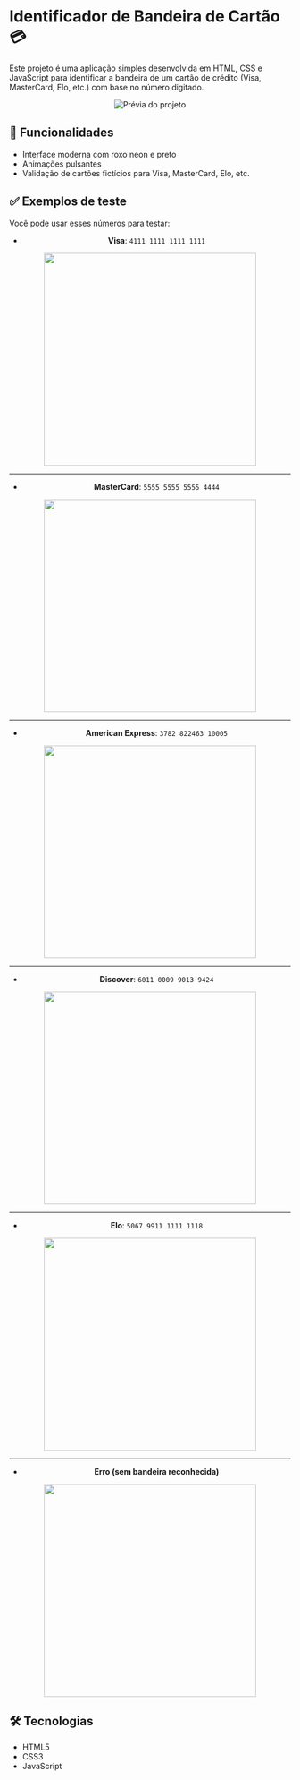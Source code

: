 # Identificador de Bandeira de Cartão 💳

Este projeto é uma aplicação simples desenvolvida em HTML, CSS e JavaScript para identificar a bandeira de um cartão de crédito (Visa, MasterCard, Elo, etc.) com base no número digitado.

<p align="center">
  <img src="https://github.com/user-attachments/assets/21d363ef-c2a6-48a2-809b-2ad086cda445" alt="Prévia do projeto">
</p>

## 🚀 Funcionalidades

- Interface moderna com roxo neon e preto
- Animações pulsantes
- Validação de cartões fictícios para Visa, MasterCard, Elo, etc.

## ✅ Exemplos de teste

Você pode usar esses números para testar:

<div align="center">

- **Visa**: `4111 1111 1111 1111`  
<img src="https://github.com/user-attachments/assets/e1dd5cf0-55f9-4cf6-acbb-be44a1358497" width="380">

---

- **MasterCard**: `5555 5555 5555 4444`  
<img src="https://github.com/user-attachments/assets/78279938-0af5-478a-8567-10e34f6b416b" width="380">

---

- **American Express**: `3782 822463 10005`  
<img src="https://github.com/user-attachments/assets/577fb1f9-034e-4e8a-9c5d-0e1611c706b9" width="380">

---

- **Discover**: `6011 0009 9013 9424`  
<img src="https://github.com/user-attachments/assets/454032bb-db37-4f6c-a283-81ab756ecf17" width="380">

---

- **Elo**: `5067 9911 1111 1118`  
<img src="https://github.com/user-attachments/assets/94083701-5967-411b-a4ba-31d9471fb062" width="380">

---

- **Erro (sem bandeira reconhecida)**  
<img src="https://github.com/user-attachments/assets/d36380c5-8233-440e-be9a-5fd26378f987" width="380">

</div>


## 🛠️ Tecnologias

- HTML5
- CSS3
- JavaScript

